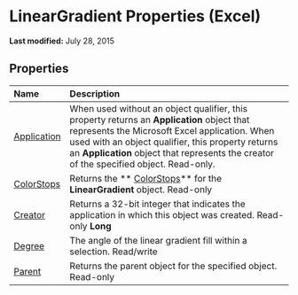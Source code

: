 
# LinearGradient Properties (Excel)

 **Last modified:** July 28, 2015


## Properties



|**Name**|**Description**|
|:-----|:-----|
| [Application](ed52cc68-ff42-488c-3b79-a26a34a61095.md)|When used without an object qualifier, this property returns an  **Application** object that represents the Microsoft Excel application. When used with an object qualifier, this property returns an **Application** object that represents the creator of the specified object. Read-only.|
| [ColorStops](99db35d4-f2ae-b1e4-6fed-98e3ecd49cfd.md)|Returns the  ** [ColorStops](e138347b-f03c-2f50-bf61-f7f2182c9681.md)** for the **LinearGradient** object. Read-only|
| [Creator](318042d1-d486-5d52-91cb-0a102ee9ae9d.md)|Returns a 32-bit integer that indicates the application in which this object was created. Read-only  **Long**|
| [Degree](0608fe59-76e9-e199-2cc6-848f283813f3.md)|The angle of the linear gradient fill within a selection. Read/write|
| [Parent](adf215eb-a22c-e94d-35b1-355c0be4d98e.md)|Returns the parent object for the specified object. Read-only|
